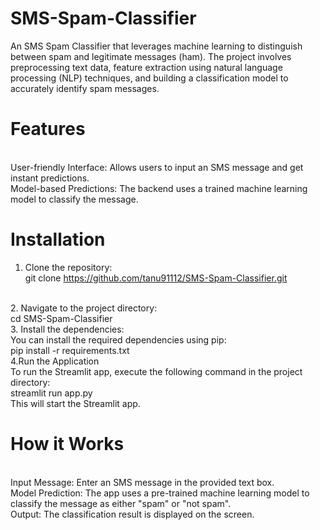 # SMS-Spam-Classifier
An SMS Spam Classifier that leverages machine learning to distinguish between spam and legitimate messages (ham). The project involves preprocessing text data, feature extraction using natural language processing (NLP) techniques, and building a classification model to accurately identify spam messages.

# Features
<br>
User-friendly Interface: Allows users to input an SMS message and get instant predictions.
<br>
Model-based Predictions: The backend uses a trained machine learning model to classify the message.

# Installation
1. Clone the repository:
   <br>
git clone https://github.com/tanu91112/SMS-Spam-Classifier.git
<br>
2. Navigate to the project directory:
   <br>
cd SMS-Spam-Classifier
<br>
3. Install the dependencies:
   <br>
You can install the required dependencies using pip:
<br>
pip install -r requirements.txt
<br>
4.Run the Application
<br>
To run the Streamlit app, execute the following command in the project directory:
<br>
streamlit run app.py
<br>
This will start the Streamlit app.

# How it Works
<br>
Input Message: Enter an SMS message in the provided text box.
<br>
Model Prediction: The app uses a pre-trained machine learning model to classify the message as either "spam" or "not spam".
<br>
Output: The classification result is displayed on the screen.
